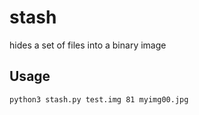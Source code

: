 # stash
hides a set of files into a binary image

## Usage

```bash
python3 stash.py test.img 81 myimg00.jpg
```